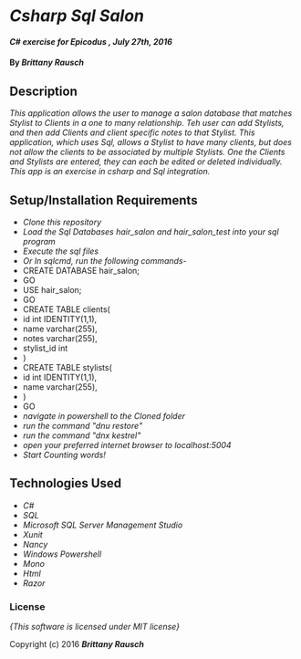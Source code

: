 # _Csharp Sql Salon_

#### _C# exercise for Epicodus , July 27th, 2016_

#### By _**Brittany Rausch**_

## Description

_This application allows the user to manage a salon database that matches Stylist to Clients in a one to many relationship. Teh user can add Stylists, and then add Clients and client specific notes to that Stylist. This application, which uses Sql, allows a Stylist to have many clients, but does not allow the clients to be associated by multiple Stylists. One the Clients and Stylists are entered, they can each be edited or deleted individually.  This app is an exercise in csharp and Sql integration._

## Setup/Installation Requirements

* _Clone this repository_
* _Load the Sql Databases hair_salon and hair_salon_test into your sql program_
* _Execute the sql files_
* _Or In sqlcmd, run the following commands-_
* CREATE DATABASE hair_salon;
* GO
* USE hair_salon;
* GO
* CREATE TABLE clients(
* id int IDENTITY(1,1),
* name varchar(255),
* notes varchar(255),
* stylist_id int
* )
* CREATE TABLE stylists(
* id int IDENTITY(1,1),
* name varchar(255),
* )
* GO
* _navigate in powershell to the Cloned folder_
* _run the command "dnu restore"_
* _run the command "dnx kestrel"_
* _open your preferred internet browser to localhost:5004_
* _Start Counting words!_

## Technologies Used

* _C#_
* _SQL_
* _Microsoft SQL Server Management Studio_
* _Xunit_
* _Nancy_
* _Windows Powershell_
* _Mono_
* _Html_
* _Razor_


### License

*{This software is licensed under MIT license}*

Copyright (c) 2016 **_Brittany Rausch_**
